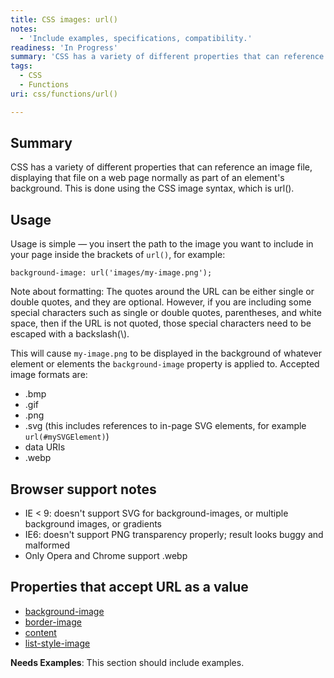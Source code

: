 ```yaml
---
title: CSS images: url()
notes:
  - 'Include examples, specifications, compatibility.'
readiness: 'In Progress'
summary: 'CSS has a variety of different properties that can reference an image file, displaying that file on a web page normally as part of an element''s background. This is done using the CSS image syntax, which is url().'
tags:
  - CSS
  - Functions
uri: css/functions/url()

---
```

## Summary

CSS has a variety of different properties that can reference an image file, displaying that file on a web page normally as part of an element's background. This is done using the CSS image syntax, which is url().

## Usage

Usage is simple — you insert the path to the image you want to include in your page inside the brackets of `url()`, for example:

    background-image: url('images/my-image.png');

Note about formatting: The quotes around the URL can be either single or double quotes, and they are optional. However, if you are including some special characters such as single or double quotes, parentheses, and white space, then if the URL is not quoted, those special characters need to be escaped with a backslash(\\).

This will cause `my-image.png` to be displayed in the background of whatever element or elements the `background-image` property is applied to. Accepted image formats are:

-   .bmp
-   .gif
-   .png
-   .svg (this includes references to in-page SVG elements, for example `url(#mySVGElement)`)
-   data URIs
-   .webp

## Browser support notes

-   IE \< 9: doesn't support SVG for background-images, or multiple background images, or gradients
-   IE6: doesn't support PNG transparency properly; result looks buggy and malformed
-   Only Opera and Chrome support .webp

## Properties that accept URL as a value

-   [background-image](/css/properties/background-image)
-   [border-image](/css/properties/border-image)
-   [content](/css/properties/content)
-   [list-style-image](/css/properties/list-style-image)

**Needs Examples**: This section should include examples.

